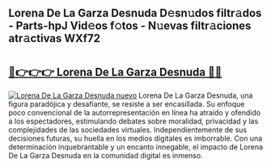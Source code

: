## Lorena De La Garza Desnuda D𝚎sn𝚞dos filtr𝚊dos - Parts-hpJ Vid𝚎os f𝚘tos - N𝚞evas filtr𝚊ciones atr𝚊ctivas WXf72

# <h2><a href="http://mb8ubc1.tromn.icu/?c=Lorena+De+La+Garza+Desnuda">🔗👉👉👉 Lorena De La Garza Desnuda 🔗🔗</a></h2>

[![Lorena De La Garza Desnuda nuevo](https://i.imgur.com/pEAQMta.gif)](http://mb8ubc1.tromn.icu/?c=Lorena+De+La+Garza+Desnuda)
Lorena De La Garza Desnuda, una figura paradójica y desafiante, se resiste a ser encasillada. Su enfoque poco convencional de la autorrepresentación en línea ha atraído y ofendido a los espectadores, estimulando debates sobre moralidad, privacidad y las complejidades de las sociedades virtuales. Independientemente de sus decisiones futuras, su huella en los medios digitales es imborrable. Con una determinación inquebrantable y un encanto innegable, el impacto de Lorena De La Garza Desnuda en la comunidad digital es inmenso.
